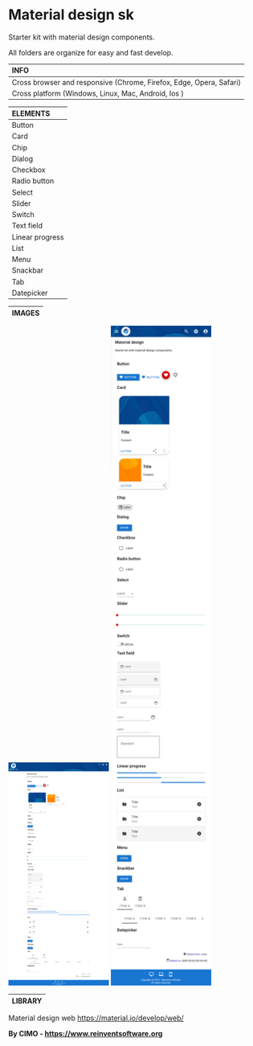 Material design sk
==============

Starter kit with material design components.

All folders are organize for easy and fast develop.

| INFO |
|:---|
| Cross browser and responsive (Chrome, Firefox, Edge, Opera, Safari) |
| Cross platform (Windows, Linux, Mac, Android, Ios ) |

| ELEMENTS |
|:---|
| Button |
| Card |
| Chip |
| Dialog |
| Checkbox |
| Radio button |
| Select |
| Slider |
| Switch |
| Text field |
| Linear progress |
| List |
| Menu |
| Snackbar |
| Tab |
| Datepicker |

| IMAGES |
|:---|
<img src="screenshots/1.png" width="200" alt="1.png"/>
<img src="screenshots/2.png" width="200" alt="2.png"/>

| LIBRARY |
|:---|
Material design web https://material.io/develop/web/

<b>By CIMO - https://www.reinventsoftware.org</b>
